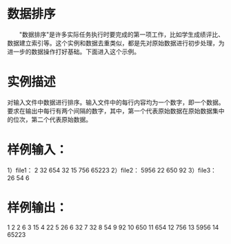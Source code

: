 # 数据排序
　　"数据排序"是许多实际任务执行时要完成的第一项工作，比如学生成绩评比、数据建立索引等。这个实例和数据去重类似，都是先对原始数据进行初步处理，为进一步的数据操作打好基础。下面进入这个示例。
# 实例描述
对输入文件中数据进行排序。输入文件中的每行内容均为一个数字，即一个数据。要求在输出中每行有两个间隔的数字，其中，第一个代表原始数据在原始数据集中的位次，第二个代表原始数据。
# 样例输入：
1）file1： 
2
32
654
32
15
756
65223
2）file2： 
5956
22
650
92
3）file3： 
26
54
6
# 样例输出：
1 2
2 6
3 15
4 22
5 26
6 32
7 32
8 54
9 92
10 650
11 654
12 756
13 5956
14 65223
